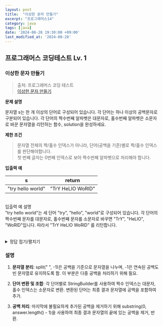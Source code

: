 ```yaml
---
layout: post
title:  "이상한 문자 만들기"
excerpt: "프로그래머스14"
category: java
tags: [java]
date: '2024-08-28 19:30:00 +09:00'
last_modified_at: '2024-08-28'
---
```


## 프로그래머스 코딩테스트 Lv. 1

### 이상한 문자 만들기

> 출처: 프로그래머스 코딩 테스트<br> 
> [이상한 문자 만들기](https://school.programmers.co.kr/learn/courses/30/lessons/12930) <br>

**문제 설명**<br>

문자열 s는 한 개 이상의 단어로 구성되어 있습니다. 각 단어는 하나 이상의 공백문자로 구분되어 있습니다. 각 단어의 짝수번째 알파벳은 대문자로, 홀수번째 알파벳은 소문자로 바꾼 문자열을 리턴하는 함수, solution을 완성하세요.<br>

**제한 조건**
> 문자열 전체의 짝/홀수 인덱스가 아니라, 단어(공백을 기준)별로 짝/홀수 인덱스를 판단해야합니다.<br>
> 첫 번째 글자는 0번째 인덱스로 보아 짝수번째 알파벳으로 처리해야 합니다.<br>


**입출력 예**

| s                 | return            |
| ----------------- | ----------------- |
| "try hello world" | "TrY HeLlO WoRlD" |



<br>
입출력 예 설명<br>
"try hello world"는 세 단어 "try", "hello", "world"로 구성되어 있습니다. 각 단어의 짝수번째 문자를 대문자로, 홀수번째 문자를 소문자로 바꾸면 "TrY", "HeLlO", "WoRlD"입니다. 따라서 "TrY HeLlO WoRlD" 를 리턴합니다.<br>
<br><br>


<details>
<summary>정답 접기/펼치기</summary>
<div markdown="1">

```java

class Solution {
    public String solution(String s) {
        String answer = ""; // 결과를 저장할 변수 초기화
        String[] words = s.split(" ", -1); // 문자열을 공백으로 나누어 배열로 변환
        for (String word : words) {
            StringBuilder sb = new StringBuilder(); // 변환된 단어를 저장할 StringBuilder
            for (int i = 0; i < word.length(); i++) { // 각 단어의 문자 하나씩 처리
                if (i % 2 == 0) { // 짝수 인덱스
                    sb.append(Character.toUpperCase(word.charAt(i))); // 대문자로 변환 후 추가
                } else { // 홀수 인덱스
                    sb.append(Character.toLowerCase(word.charAt(i))); // 소문자로 변환 후 추가
                }
            }
            answer += sb.toString() + " "; // 변환된 단어를 answer에 추가하고 공백 추가
        }
        return answer.substring(0, answer.length() - 1); // 마지막 공백 제거 후 반환
    }
}


```

</div>
</details>



### 설명

1. **문자열 분리**: split(" ", -1)은 공백을 기준으로 문자열을 나누며, -1은 연속된 공백도 빈 문자열로 유지하도록 함. 이 부분은 다중 공백을 처리하기 위해 필요.<br>

2. **단어 변환 및 조합**: 각 단어별로 StringBuilder를 사용하여 짝수 인덱스는 대문자, 홀수 인덱스는 소문자로 변환. 변환된 단어는 최종 결과 문자열에 공백을 포함하여 추가.<br>

3. **공백 처리**: 마지막에 불필요하게 추가된 공백을 제거하기 위해 substring(0, answer.length() - 1)을 사용하여 최종 결과 문자열의 끝에 있는 공백을 제거, 반환.<br>